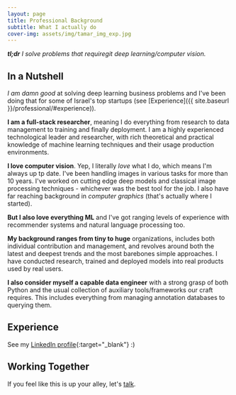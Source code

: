 ```yaml
---
layout: page
title: Professional Background
subtitle: What I actually do
cover-img: assets/img/tamar_img_exp.jpg
---
```


***tl;dr** I solve problems that requiregit  deep learning/computer vision.*

## In a Nutshell

*I am damn good* at solving deep learning business problems and I've been doing that for some of Israel's top startups (see [Experience]({{ site.baseurl }}/professional/#experience)).

**I am a full-stack researcher**, meaning I do everything from research to data management to training and finally deployment. I am a highly experienced technological leader and researcher, with rich theoretical and practical knowledge of machine learning techniques and their usage production environments.

**I love computer vision**. Yep, I literally *love* what I do, which means I'm always up tp date. I've been handling images in various tasks for more than 10 years. I've worked on cutting edge deep models and classical image processing techniques - whichever was the best tool for the job. I also have far reaching background in *computer graphics* (that's actually where I started).

**But I also love everything ML** and I've got ranging levels of experience with recommender systems and natural language processing too.

**My background ranges from tiny to huge** organizations, includes both individual contribution and management, and revolves around both the latest and deepest trends and the most barebones simple approaches. I have conducted research, trained and deployed models into real products used by real users.

**I also consider myself a capable data engineer** with a strong grasp of both Python and the usual collection of auxiliary tools/frameworks our craft requires. This includes everything from managing annotation databases to querying them.

## Experience
See my [LinkedIn profile](https://www.linkedin.com/in/nir-ben-zvi/){:target="_blank"} :)

## Working Together

If you feel like this is up your alley, let's [talk](mailto:me@nirbenzvi.com).